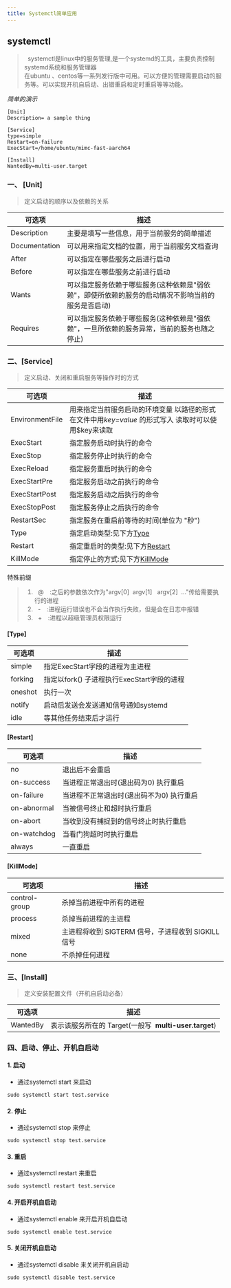 ```yaml
---
title: Systemctl简单应用
---
```

## systemctl
>&nbsp;&nbsp;systemctl是linux中的服务管理,是一个systemd的工具，主要负责控制systemd系统和服务管理器  
在ubuntu 、centos等一系列发行版中可用。可以方便的管理需要启动的服务等。可以实现开机自启动、出错重启和定时重启等等功能。

*简单的演示*
```
[Unit]
Description= a sample thing

[Service]
type=simple
Restart=on-failure
ExecStart=/home/ubuntu/mimc-fast-aarch64

[Install]
WantedBy=multi-user.target
```
### 一、 **[Unit]**
>定义启动的顺序以及依赖的关系  

|  可选项              | 描述                                   |
|  ----               |  ----                                 |
|  Description        | 主要是填写一些信息，用于当前服务的简单描述    |
| Documentation       | 可以用来指定文档的位置，用于当前服务文档查询 |
| After               | 可以指定在哪些服务之后进行启动 |
| Before              | 可以指定在哪些服务之前进行启动 |
| Wants               | 可以指定服务依赖于哪些服务(这种依赖是"弱依赖"，即使所依赖的服务的启动情况不影响当前的服务是否启动) |
| Requires            | 可以指定服务依赖于哪些服务(这种依赖是"强依赖"，一旦所依赖的服务异常，当前的服务也随之停止)   |  
### 二、**[Service]**
>定义启动、关闭和重启服务等操作时的方式

| 可选项                |               描述|
| ----                  | ----                  |
|EnvironmentFile        | 用来指定当前服务启动的环境变量  以路径的形式在文件中用*key=value* 的形式写入  读取时可以使用$key来读取    |
|ExecStart              | 指定服务启动时执行的命令          |
|ExecStop               |指定服务停止时执行的命令           |
|ExecReload             |指定服务重启时执行的命令           |
|ExecStartPre           |指定服务启动之前执行的命令         |
|ExecStartPost          |指定服务启动之后执行的命令         |
|ExecStopPost           |指定服务停止之后执行的命令         |
|RestartSec             |指定服务在重启前等待的时间(单位为&nbsp;"秒") |
|Type                   |指定启动类型:见下方[Type](#type)|
|Restart                |指定重启时的类型:见下方[Restart](#restart)   |
|KillMode               |指定停止的方式:见下方[KillMode](#killmode)|
特殊前缀
>1. &nbsp; @&emsp;:之后的参数依次作为"argv[0]&nbsp; argv[1] &nbsp; argv[2] &nbsp;…"传给需要执行的进程
>2. &nbsp; -&emsp;:进程运行错误也不会当作执行失败，但是会在日志中报错
>3. &nbsp; +&emsp;:进程以超级管理员权限运行
#### **[Type]**
|可选项|描述|
|----|----|
|simple         |   指定ExecStart字段的进程为主进程         |
|forking        |   指定以fork() 子进程执行ExecStart字段的进程| 
|oneshot        |   执行一次                            |
|notify         |   启动后发送会发送通知信号通知systemd     |
|idle           |   等其他任务结束后才运行                  |
#### **[Restart]**
|可选项|描述|
|----|----|
|no                 | 退出后不会重启                      |
|on-success         | 当进程正常退出时(退出码为0) 执行重启    | 
|on-failure         | 当进程不正常退出时(退出码不为0) 执行重启|
|on-abnormal        | 当被信号终止和超时执行重启            |
|on-abort           | 当收到没有捕捉到的信号终止时执行重启     |
|on-watchdog        | 当看门狗超时时执行重启              |
|always             | 一直重启                          |
#### **[KillMode]**
|可选项|描述|
|----|----|
|control-group         | 杀掉当前进程中所有的进程        |
|process        |  杀掉当前进程的主进程 | 
|mixed        |   主进程将收到 SIGTERM 信号，子进程收到 SIGKILL 信号                           |
|none         |   不杀掉任何进程     |


### 三、**[Install]**
> 定义安装配置文件（开机自启动必备）

|可选项| 描述   |
|----                   |----      |
|WantedBy           |表示该服务所在的 Target(一般写&nbsp; **multi-user.target**)|

### 四、**启动、停止、开机自启动**
#### 1. 启动
- 通过systemctl start 来启动
```shell
sudo systemctl start test.service
```
#### 2. 停止
- 通过systemctl stop 来停止
```shell
sudo systemctl stop test.service
```
#### 3. 重启
- 通过systemctl restart 来重启
```shell
sudo systemctl restart test.service
```
#### 4. 开启开机自启动
- 通过systemctl enable 来开启开机自启动
```shell
sudo systemctl enable test.service
```
#### 5. 关闭开机自启动
- 通过systemctl disable 来关闭开机自启动
```shell
sudo systemctl disable test.service
```
